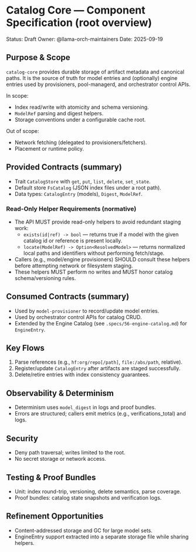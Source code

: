 # Catalog Core — Component Specification (root overview)

Status: Draft
Owner: @llama-orch-maintainers
Date: 2025-09-19

## Purpose & Scope

`catalog-core` provides durable storage of artifact metadata and canonical paths. It is the source of truth for model entries and (optionally) engine entries used by provisioners, pool-managerd, and orchestrator control APIs.

In scope:
- Index read/write with atomicity and schema versioning.
- `ModelRef` parsing and digest helpers.
- Storage conventions under a configurable cache root.

Out of scope:
- Network fetching (delegated to provisioners/fetchers).
- Placement or runtime policy.

## Provided Contracts (summary)

- Trait `CatalogStore` with `get`, `put`, `list`, `delete`, `set_state`.
- Default store `FsCatalog` (JSON index files under a root path).
- Data types: `CatalogEntry` (models), `Digest`, `ModelRef`.

### Read-Only Helper Requirements (normative)

- The API MUST provide read-only helpers to avoid redundant staging work:
  - `exists(id|ref) -> bool` — returns true if a model with the given catalog id or reference is present locally.
  - `locate(ModelRef) -> Option<ResolvedModel>` — returns normalized local paths and identifiers without performing fetch/stage.
- Callers (e.g., model/engine provisioners) SHOULD consult these helpers before attempting network or filesystem staging.
- These helpers MUST perform no writes and MUST honor catalog schema/versioning rules.

## Consumed Contracts (summary)

- Used by `model-provisioner` to record/update model entries.
- Used by orchestrator control APIs for catalog CRUD.
- Extended by the Engine Catalog (see `.specs/56-engine-catalog.md`) for `EngineEntry`.

## Key Flows

1) Parse references (e.g., `hf:org/repo[/path]`, `file:/abs/path`, relative).
2) Register/update `CatalogEntry` after artifacts are staged successfully.
3) Delete/retire entries with index consistency guarantees.

## Observability & Determinism

- Determinism uses `model_digest` in logs and proof bundles.
- Errors are structured; callers emit metrics (e.g., verifications_total) and logs.

## Security

- Deny path traversal; writes limited to the root.
- No secret storage or network access.

## Testing & Proof Bundles

- Unit: index round-trip, versioning, delete semantics, parse coverage.
- Proof bundles: catalog state snapshots and verification logs.

## Refinement Opportunities

- Content-addressed storage and GC for large model sets.
- EngineEntry support extracted into a separate storage file while sharing helpers.
